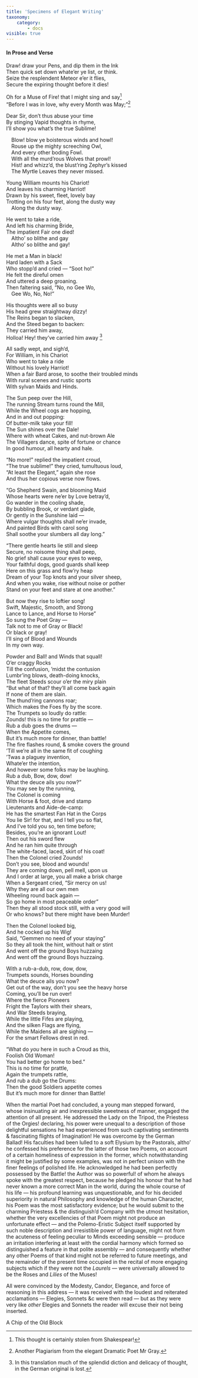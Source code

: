 ```yaml
---
title: 'Specimens of Elegant Writing'
taxonomy:
    category:
        - docs
visible: true
---
```


#### In Prose and Verse  
  
Draw! draw your Pens, and dip them in the Ink  
Then quick set down whate’er ye list, or think.  
Seize the resplendent Meteor e’er it flies,  
Secure the expiring thought before it dies!  
  
Oh for a Muse of Fire! that I might sing and say[^1]  
“Before I was in love, why every Month was May;”[^2]    
  
Dear Sir, don’t thus abuse your time  
By stinging Vapid thoughts in rhyme,  
I’ll show you what’s the true Sublime!  
  
&emsp;Blow! blow ye boisterous winds and howl!  
&emsp;Rouse up the mighty screeching Owl,  
&emsp;And every other boding Fowl.  
&emsp;With all the murd’rous Wolves that prowl!  
&emsp;Hist! and whizz’d, the blust’ring Zephyr’s kissed  
&emsp;The Myrtle Leaves they never missed.  
  
Young William mounts his Chariot!  
And leaves his charming Harriot!  
Drawn by his sweet, fleet, lovely bay  
Trotting on his four feet, along the dusty way  
&emsp;Along the dusty way.  
  
He went to take a ride,  
And left his charming Bride,  
The impatient Fair one died!  
&emsp;Altho’ so blithe and gay  
&emsp;Altho’ so blithe and gay!  
  
He met a Man in black!  
Hard laden with a Sack  
Who stopp’d and cried — “Soot ho!”  
He felt the direful omen  
And uttered a deep groaning.  
Then faltering said, “No, no Gee Wo,  
&emsp;Gee Wo, No, No!”  
  
His thoughts were all so busy  
His head grew straightway dizzy!  
The Reins began to slacken,  
And the Steed began to backen:  
They carried him away,  
Holloa! Hey! they’ve carried him away [^3]  
  
All sadly wept, and sigh’d,  
For William, in his Chariot  
Who went to take a ride  
Without his lovely Harriot!  
When a fair Bard arose, to soothe their troubled minds  
With rural scenes and rustic sports  
With sylvan Maids and Hinds.  
  
The Sun peep over the Hill,  
The running Stream turns round the Mill,  
While the Wheel cogs are hopping,  
And in and out popping:  
Of butter-milk take your fill!  
The Sun shines over the Dale!  
Where with wheat Cakes, and nut-brown Ale  
The Villagers dance, spite of fortune or chance  
In good humour, all hearty and hale.  
  
“No more!” replied the impatient croud,  
“The true sublime!” they cried, tumultuous loud,  
“At least the Elegant,” again she rose  
And thus her copious verse now flows.  
  
“Go Shepherd Swain, and blooming Maid  
Whose hearts were ne’er by Love betray’d,  
Go wander in the cooling shade,  
By bubbling Brook, or verdant glade,  
Or gently in the Sunshine laid —  
Where vulgar thoughts shall ne’er invade,  
And painted Birds with carol song  
Shall soothe your slumbers all day long.”  
  
“There gentle hearts lie still and sleep  
Secure, no noisome thing shall peep,  
No grief shall cause your eyes to weep,  
Your faithful dogs, good guards shall keep  
Here on this grass and flow’ry heap  
Dream of your Top knots and your silver sheep,  
And when you wake, rise without noise or pother  
Stand on your feet and stare at one another.”  
  
But now they rise to loftier song!  
Swift, Majestic, Smooth, and Strong  
Lance to Lance, and Horse to Horse”  
So sung the Poet Gray —  
Talk not to me of Gray or Black!  
Or black or gray!  
I’ll sing of Blood and Wounds  
In my own way.  
  
Powder and Ball! and Winds that squall!  
O’er craggy Rocks  
Till the confusion, ’midst the contusion  
Lumbr’ing blows, death-doing knocks,  
The fleet Steeds scour o’er the miry plain  
“But what of that? they’ll all come back again  
If none of them are slain.  
The thund’ring cannons roar;  
Which makes the Foes fly by the score.  
The Trumpets so loudly do rattle:  
Zounds! this is no time for prattle —  
Rub a dub goes the drums —  
When the Appetite comes,  
But it’s much more for dinner, than battle!  
The fire flashes round, & smoke covers the ground  
’Till we’re all in the same fit of coughing  
’Twas a plaguey invention,  
Whate’er the intention,  
And however some folks may be laughing.  
Rub a dub, Bow, dow, dow!  
What the deuce ails you now?”  
You may see by the running,  
The Colonel is coming  
With Horse & foot, drive and stamp  
Lieutenants and Aide-de-camp:  
He has the smartest Fan Hat in the Corps  
You lie Sir! for that, and I tell you so flat,  
And I’ve told you so, ten time before;  
Besides, you’re an ignorant Lout!  
Then out his sword flew  
And he ran him quite through  
The white-faced, laced, skirt of his coat!  
Then the Colonel cried Zounds!  
Don’t you see, blood and wounds!  
They are coming down, pell mell, upon us  
And I order at large, you all make a brisk charge  
When a Sergeant cried, “Sir mercy on us!  
Why they are all our own men  
Wheeling round back again —  
So go home in most peaceable order”  
Then they all stood stock still, with a very good will  
Or who knows? but there might have been Murder!  
  
Then the Colonel looked big,  
And he cocked up his Wig!  
Said, “Gemmen no need of your staying”  
So they all took the hint, without halt or stint  
And went off the ground Boys huzzaing  
And went off the ground Boys huzzaing.  
  
With a rub-a-dub, row, dow, dow,  
Trumpets sounds, Horses bounding  
What the deuce ails you now?  
Get out of the way, don’t you see the heavy horse  
Coming, you’ll be run over!  
Where the fierce Pioneers  
Fright the Taylors with their shears,  
And War Steeds braying,  
While the little Fifes are playing,  
And the silken Flags are flying,  
While the Maidens all are sighing —  
For the smart Fellows drest in red.  
  
“What do *you* here in such a Croud as this,  
Foolish Old Woman!  
You had better go home to bed.”  
This is no time for prattle,  
Again the trumpets rattle,  
And rub a dub go the Drums:  
Then the good Soldiers appetite comes  
But it’s much more for dinner than Battle!  
  
When the martial Poet had concluded, a young man stepped forward, whose insinuating air and inexpressible sweetness of manner, engaged the attention of all present. He addressed the Lady on the Tripod, the Priestess of the Orgies! declaring, his power were unequal to a  description of those delightful sensations he had experienced from such captivating sentiments & fascinating flights of Imagination! He was overcome by the German Ballad! His faculties had been lulled to a soft Elysium by the Pastorals, altho’ he confessed his preference for the latter of those two Poems, on account of a certain homeliness of expression in the former, which notwithstanding it might be justified by some examples, was not in perfect unison with the finer feelings of polished life. He acknowledged he had been perfectly possessed by the Battle! the Author was so powerful! of whom he always spoke with the greatest respect, because he pledged his honour that he had never known a more correct Man in the world, during the whole course of his life — his profound learning was unquestionable, and for his decided superiority in natural Philosophy and knowledge of the human Character, his Poem was the most satisfactory evidence; but he would submit to the charming Priestess & the distinguish’d Company with the utmost hesitation, whether the very excellencies of that Poem might not produce an unfortunate effect — and the Polemo-Eristic Subject itself supported by such noble description and irresistible power of language, might not from the acuteness of feeling peculiar to Minds exceeding sensible — produce an irritation interfering at least with the cordial harmony which formed so distinguished a feature in that polite assembly — and consequently whether any other Poems of that kind might not be referred to future meetings, and the remainder of the present time occupied in the recital of more engaging subjects which if they were not the *Laurels* — were universally allowed to be the Roses and *Lilies* of the Muses!  
  
All were convinced by the Modesty, Candor, Elegance, and force of reasoning in this address — it was received with the loudest and reiterated acclamations — Elegies, Sonnets &c were then read — but as they were very like *other* Elegies and Sonnets the reader will excuse their not being inserted.  
  
A Chip of the Old Block

[^1]: This thought is certainly stolen from Shakespear!  
[^2]: Another Plagiarism from the elegant Dramatic Poet Mr Gray.
[^3]: In this translation much of the splendid diction and delicacy of thought, in the German original is lost. 